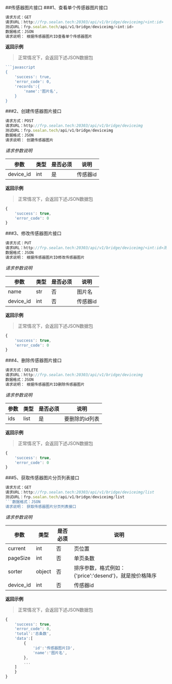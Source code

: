 ##传感器图片接口
###1、查看单个传感器图片接口
```javascript
请求方式：GET
请求URL：http://frp.sealan.tech:20303/api/v1/bridge/deviceimg/<int:id>
测试URL：frp.sealan.tech/api/v1/bridge/deviceimg/<int:id>
数据格式：JSON
请求说明： 根据传感器图片ID查看单个传感器图片
```
**返回示例**
> 正常情况下，会返回下述JSON数据包
```javascript
```javascript
{
	'success': true,
	'error_code': 0,
	'records':{
		'name':'图片名',
	}
}
```
###2、创建传感器图片接口
```javascript
请求方式：POST
请求URL：http://frp.sealan.tech:20303/api/v1/bridge/deviceimg
测试URL：frp.sealan.tech/api/v1/bridge/deviceimg
数据格式：JSON
请求说明： 创建传感器图片
```
*请求参数说明*

| 参数  | 类型   | 是否必须 | 说明        |
| ----- | ------ | -------- | ----------- |
|device_id|int|是|传感器id|

**返回示例**
> 正常情况下，会返回下述JSON数据包
```javascript
{
	'success': true,
	'error_code': 0
}
```
###3、修改传感器图片接口
```javascript
请求方式：PUT
请求URL：http://frp.sealan.tech:20303/api/v1/bridge/deviceimg/<int:id>测试URL：frp.sealan.tech/api/v1/bridge/deviceimg/<int:id>
数据格式：JSON
请求说明： 根据传感器图片ID修改传感器图片
```
*请求参数说明*

| 参数  | 类型   | 是否必须 | 说明        |
| ----- | ------ | -------- | ----------- |
|name|str|否|图片名|
|device_id|int|否|传感器id|

**返回示例**
> 正常情况下，会返回下述JSON数据包
```javascript
{
	'success': true,
	'error_code': 0
}
```
###4、删除传感器图片接口
```javascript
请求方式：DELETE
请求URL：http://frp.sealan.tech:20303/api/v1/bridge/deviceimg
数据格式：JSON
请求说明： 根据传感器图片ID删除传感器图片
```
*请求参数说明*

| 参数  | 类型   | 是否必须 | 说明        |
| ----- | ------ | -------- | ----------- |
|ids|list|是|要删除的id列表|
**返回示例**
> 正常情况下，会返回下述JSON数据包
```javascript
{
	'success': true,
	'error_code': 0
}
```
###5、获取传感器图片分页列表接口
```javascript
请求方式：GET
请求URL：http://frp.sealan.tech:20303/api/v1/bridge/deviceimg/list
测试URL：frp.sealan.tech/api/v1/bridge/deviceimg/list
```数据格式：JSON
请求说明： 获取传感器图片分页列表接口
```
*请求参数说明*

| 参数  | 类型   | 是否必须 | 说明        |
| ----- | ------ | -------- | ----------- |
|current|int|否|页位置|
|pageSize|int|否|单页条数|
|sorter|object|否|排序参数，格式例如：{'price':'desend'}，就是按价格降序|
|device_id|int|否|传感器id|

**返回示例**
> 正常情况下，会返回下述JSON数据包
```javascript
{
	'success': true,
	'error_code': 0,
	'total':'总条数',
	'data':[
		{
			'id':'传感器图片ID',
			'name':'图片名',
		},
		...
	]
	}
}
```
